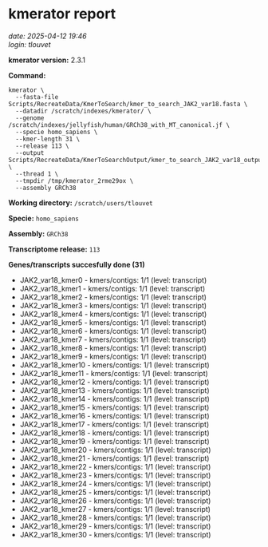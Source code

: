 # kmerator report
*date: 2025-04-12 19:46*  
*login: tlouvet*

**kmerator version:** 2.3.1

**Command:**

```
kmerator \
  --fasta-file Scripts/RecreateData/KmerToSearch/kmer_to_search_JAK2_var18.fasta \
  --datadir /scratch/indexes/kmerator/ \
  --genome /scratch/indexes/jellyfish/human/GRCh38_with_MT_canonical.jf \
  --specie homo_sapiens \
  --kmer-length 31 \
  --release 113 \
  --output Scripts/RecreateData/KmerToSearchOutput/kmer_to_search_JAK2_var18_output \
  --thread 1 \
  --tmpdir /tmp/kmerator_2rme29ox \
  --assembly GRCh38
```

**Working directory:** `/scratch/users/tlouvet`

**Specie:** `homo_sapiens`

**Assembly:** `GRCh38`

**Transcriptome release:** `113`

**Genes/transcripts succesfully done (31)**

- JAK2_var18_kmer0 - kmers/contigs: 1/1 (level: transcript)
- JAK2_var18_kmer1 - kmers/contigs: 1/1 (level: transcript)
- JAK2_var18_kmer2 - kmers/contigs: 1/1 (level: transcript)
- JAK2_var18_kmer3 - kmers/contigs: 1/1 (level: transcript)
- JAK2_var18_kmer4 - kmers/contigs: 1/1 (level: transcript)
- JAK2_var18_kmer5 - kmers/contigs: 1/1 (level: transcript)
- JAK2_var18_kmer6 - kmers/contigs: 1/1 (level: transcript)
- JAK2_var18_kmer7 - kmers/contigs: 1/1 (level: transcript)
- JAK2_var18_kmer8 - kmers/contigs: 1/1 (level: transcript)
- JAK2_var18_kmer9 - kmers/contigs: 1/1 (level: transcript)
- JAK2_var18_kmer10 - kmers/contigs: 1/1 (level: transcript)
- JAK2_var18_kmer11 - kmers/contigs: 1/1 (level: transcript)
- JAK2_var18_kmer12 - kmers/contigs: 1/1 (level: transcript)
- JAK2_var18_kmer13 - kmers/contigs: 1/1 (level: transcript)
- JAK2_var18_kmer14 - kmers/contigs: 1/1 (level: transcript)
- JAK2_var18_kmer15 - kmers/contigs: 1/1 (level: transcript)
- JAK2_var18_kmer16 - kmers/contigs: 1/1 (level: transcript)
- JAK2_var18_kmer17 - kmers/contigs: 1/1 (level: transcript)
- JAK2_var18_kmer18 - kmers/contigs: 1/1 (level: transcript)
- JAK2_var18_kmer19 - kmers/contigs: 1/1 (level: transcript)
- JAK2_var18_kmer20 - kmers/contigs: 1/1 (level: transcript)
- JAK2_var18_kmer21 - kmers/contigs: 1/1 (level: transcript)
- JAK2_var18_kmer22 - kmers/contigs: 1/1 (level: transcript)
- JAK2_var18_kmer23 - kmers/contigs: 1/1 (level: transcript)
- JAK2_var18_kmer24 - kmers/contigs: 1/1 (level: transcript)
- JAK2_var18_kmer25 - kmers/contigs: 1/1 (level: transcript)
- JAK2_var18_kmer26 - kmers/contigs: 1/1 (level: transcript)
- JAK2_var18_kmer27 - kmers/contigs: 1/1 (level: transcript)
- JAK2_var18_kmer28 - kmers/contigs: 1/1 (level: transcript)
- JAK2_var18_kmer29 - kmers/contigs: 1/1 (level: transcript)
- JAK2_var18_kmer30 - kmers/contigs: 1/1 (level: transcript)
